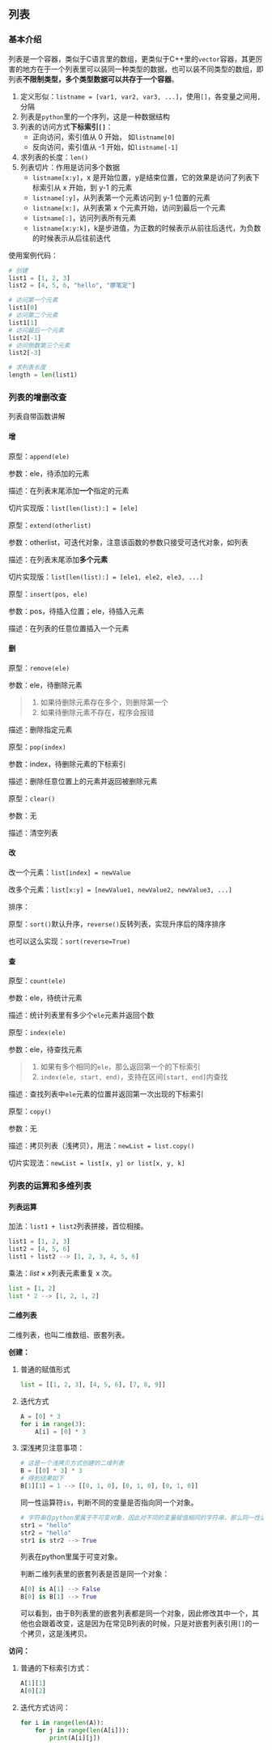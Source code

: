 ## 列表

### 基本介绍

列表是一个容器，类似于C语言里的数组，更类似于C++里的`vector`容器，其更厉害的地方在于一个列表里可以装同一种类型的数据，也可以装不同类型的数组，即列表**不限制类型，多个类型数据可以共存于一个容器**。

1. 定义形似：`listname = [var1, var2, var3, ...]`，使用`[]`，各变量之间用`,`分隔
2. 列表是`python`里的一个序列，这是一种数据结构
3. 列表的访问方式**下标索引`[]`**：
	- 正向访问，索引值从 0 开始， 如`listname[0]`
	- 反向访问，索引值从 -1 开始，如`listname[-1]`
4. 求列表的长度：`len()`
5. 列表切片：作用是访问多个数据
	- `listname[x:y]`，x 是开始位置，y是结束位置，它的效果是访问了列表下标索引从 x 开始，到 y-1 的元素
	- `listname[:y]`，从列表第一个元素访问到 y-1 位置的元素
	- `listname[x:]`，从列表第 x 个元素开始，访问到最后一个元素
	- `listname[:]`，访问列表所有元素
	- `listname[x:y:k]`，k是步进值，为正数的时候表示从前往后迭代，为负数的时候表示从后往前迭代

使用案例代码：

```python
# 创建
list1 = [1, 2, 3]
list2 = [4, 5, 6, "hello", "廖笔定"]

# 访问第一个元素
list1[0]
# 访问第二个元素
list1[1]
# 访问最后一个元素
list2[-1]
# 访问倒数第三个元素
list2[-3]

# 求列表长度
length = len(list1)
```

### 列表的增删改查

列表自带函数讲解

#### 增

原型：`append(ele)`

参数：ele，待添加的元素

描述：在列表末尾添加**一个**指定的元素

切片实现版：`list[len(list):] = [ele]`



原型：`extend(otherlist)`

参数：otherlist，可迭代对象，注意该函数的参数只接受可迭代对象，如列表

描述：在列表末尾添加**多个元素**

切片实现版：`list[len(list):] = [ele1, ele2, ele3, ...]`



原型：`insert(pos, ele)`

参数：pos，待插入位置；ele，待插入元素

描述：在列表的任意位置插入一个元素

#### 删

原型：`remove(ele)`

参数：ele，待删除元素

> 1. 如果待删除元素存在多个，则删除第一个
> 2. 如果待删除元素不存在，程序会报错

描述：删除指定元素



原型：`pop(index)`

参数：index，待删除元素的下标索引

描述：删除任意位置上的元素并返回被删除元素



原型：`clear()`

参数：无

描述：清空列表

#### 改

改一个元素：`list[index] = newValue`

改多个元素：`list[x:y] = [newValue1, newValue2, newValue3, ...]`

排序：

原型：`sort()`默认升序，`reverse()`反转列表，实现升序后的降序排序

也可以这么实现：`sort(reverse=True)`

#### 查

原型：`count(ele)`

参数：ele，待统计元素

描述：统计列表里有多少个`ele`元素并返回个数



原型：`index(ele)`

参数：ele，待查找元素

> 1. 如果有多个相同的`ele`，那么返回第一个的下标索引
> 2. `index(ele, start, end)`，支持在区间`[start, end]`内查找

描述：查找列表中`ele`元素的位置并返回第一次出现的下标索引



原型：`copy()`

参数：无

描述：拷贝列表（浅拷贝），用法：`newList = list.copy()`

切片实现法：`newList = list[x, y] or list[x, y, k]`

### 列表的运算和多维列表

#### 列表运算

加法：`list1 + list2`列表拼接，首位相接。

```python
list1 = [1, 2, 3]
list2 = [4, 5, 6]
list1 + list2 --> [1, 2, 3, 4, 5, 6]
```

乘法：$list \times x$列表元素重复 x 次。

```python
list = [1, 2]
list * 2 --> [1, 2, 1, 2]
```

#### 二维列表

二维列表，也叫二维数组、嵌套列表。

**创建：**

1. 普通的赋值形式

	```python
	list = [[1, 2, 3], [4, 5, 6], [7, 8, 9]]
	```

2. 迭代方式

	```python
	A = [0] * 3
	for i in range(3):
	    A[i] = [0] * 3
	```

3. 深浅拷贝注意事项：

	```python
	# 这是一个浅拷贝方式创建的二维列表
	B = [[0] * 3] * 3
	# 得到结果如下
	B[1][1] = 1 --> [[0, 1, 0], [0, 1, 0], [0, 1, 0]]
	```

	同一性运算符`is`，判断不同的变量是否指向同一个对象。

	```python
	# 字符串在python里属于不可变对象，因此对不同的变量赋值相同的字符串，那么同一性运算符算出来的结果是True
	str1 = "hello"
	str2 = "hello"
	str1 is str2 --> True
	```

	列表在python里属于可变对象。

	判断二维列表里的嵌套列表是否是同一个对象：

	```python
	A[0] is A[1] --> False
	B[0] is B[1] --> True
	```

	可以看到，由于B列表里的嵌套列表都是同一个对象，因此修改其中一个，其他也会跟着改变，这是因为在常见B列表的时候，只是对嵌套列表引用`[]`的一个拷贝，这是浅拷贝。

**访问：**

1. 普通的下标索引方式：

	```python
	A[1][1]
	A[0][2]
	```

2. 迭代方式访问：

	```python
	for i in range(len(A)):
	    for j in range(len(A[i])):
	        print(A[i][j])
	```















































